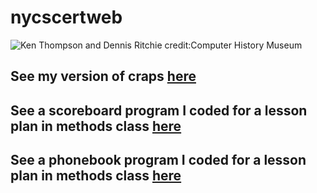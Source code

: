 # nycscertweb
![Ken Thompson and Dennis Ritchie credit:Computer History Museum](/Thompson_and_Ritchie_source_unkown.jpeg)
## See my version of craps [here](https://github.com/hunter-teacher-cert/cohort-3-prework-SAYbaw/blob/master/pre08/Craps.java)
## See a scoreboard program I coded for a lesson plan in methods class [here](https://github.com/hunter-teacher-cert/cohort-3-summer-work-SAYbaw/blob/master/methods/ScoreBoard.java)
## See a phonebook program I coded for a lesson plan in methods class [here](https://github.com/hunter-teacher-cert/cohort-3-summer-work-SAYbaw/tree/master/methods/01Lesson/PhoneBook)
